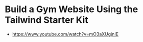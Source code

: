 # Build a Gym Website Using the Tailwind Starter Kit

* <https://www.youtube.com/watch?v=mO3aXUgjnIE>

